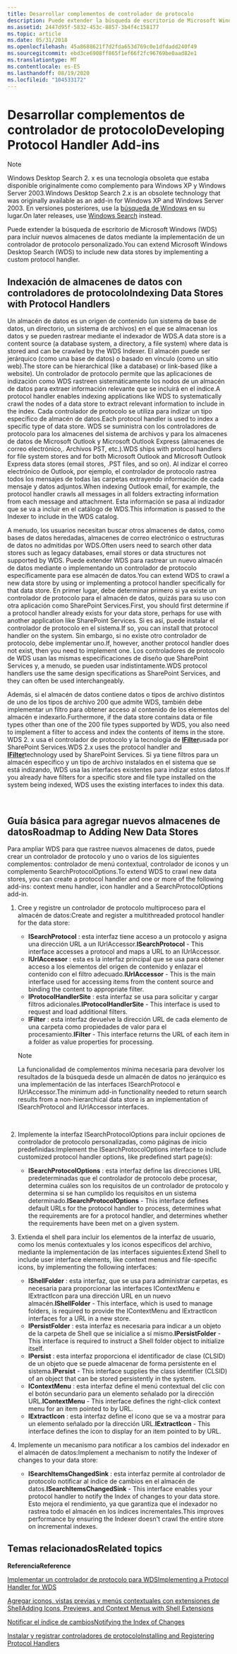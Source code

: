 ```yaml
---
title: Desarrollar complementos de controlador de protocolo
description: Puede extender la búsqueda de escritorio de Microsoft Windows (WDS) para incluir nuevos almacenes de datos mediante la implementación de un controlador de protocolo personalizado.
ms.assetid: 2447d95f-5832-453c-8857-3b4f4c158177
ms.topic: article
ms.date: 05/31/2018
ms.openlocfilehash: 45a8688621f7d2fda653d769c0e1dfdadd240f49
ms.sourcegitcommit: ebd3ce6908ff865f1ef66f2fc96769be0aad82e1
ms.translationtype: MT
ms.contentlocale: es-ES
ms.lasthandoff: 08/19/2020
ms.locfileid: "104533172"
---
```

# <a name="developing-protocol-handler-add-ins"></a><span data-ttu-id="8e43a-103">Desarrollar complementos de controlador de protocolo</span><span class="sxs-lookup"><span data-stu-id="8e43a-103">Developing Protocol Handler Add-ins</span></span>

> [!NOTE]
> <span data-ttu-id="8e43a-104">Windows Desktop Search 2. x es una tecnología obsoleta que estaba disponible originalmente como complemento para Windows XP y Windows Server 2003.</span><span class="sxs-lookup"><span data-stu-id="8e43a-104">Windows Desktop Search 2.x is an obsolete technology that was originally available as an add-in for Windows XP and Windows Server 2003.</span></span> <span data-ttu-id="8e43a-105">En versiones posteriores, use la [búsqueda de Windows](../search/-search-3x-wds-overview.md) en su lugar.</span><span class="sxs-lookup"><span data-stu-id="8e43a-105">On later releases, use [Windows Search](../search/-search-3x-wds-overview.md) instead.</span></span>

<span data-ttu-id="8e43a-106">Puede extender la búsqueda de escritorio de Microsoft Windows (WDS) para incluir nuevos almacenes de datos mediante la implementación de un controlador de protocolo personalizado.</span><span class="sxs-lookup"><span data-stu-id="8e43a-106">You can extend Microsoft Windows Desktop Search (WDS) to include new data stores by implementing a custom protocol handler.</span></span>

## <a name="indexing-data-stores-with-protocol-handlers"></a><span data-ttu-id="8e43a-107">Indexación de almacenes de datos con controladores de protocolo</span><span class="sxs-lookup"><span data-stu-id="8e43a-107">Indexing Data Stores with Protocol Handlers</span></span>

<span data-ttu-id="8e43a-108">Un almacén de datos es un origen de contenido (un sistema de base de datos, un directorio, un sistema de archivos) en el que se almacenan los datos y se pueden rastrear mediante el indexador de WDS.</span><span class="sxs-lookup"><span data-stu-id="8e43a-108">A data store is a content source (a database system, a directory, a file system) where data is stored and can be crawled by the WDS Indexer.</span></span> <span data-ttu-id="8e43a-109">El almacén puede ser jerárquico (como una base de datos) o basado en vínculo (como un sitio web).</span><span class="sxs-lookup"><span data-stu-id="8e43a-109">The store can be hierarchical (like a database) or link-based (like a website).</span></span> <span data-ttu-id="8e43a-110">Un controlador de protocolo permite que las aplicaciones de indización como WDS rastreen sistemáticamente los nodos de un almacén de datos para extraer información relevante que se incluirá en el índice.</span><span class="sxs-lookup"><span data-stu-id="8e43a-110">A protocol handler enables indexing applications like WDS to systematically crawl the nodes of a data store to extract relevant information to include in the index.</span></span> <span data-ttu-id="8e43a-111">Cada controlador de protocolo se utiliza para indizar un tipo específico de almacén de datos.</span><span class="sxs-lookup"><span data-stu-id="8e43a-111">Each protocol handler is used to index a specific type of data store.</span></span> <span data-ttu-id="8e43a-112">WDS se suministra con los controladores de protocolo para los almacenes del sistema de archivos y para los almacenes de datos de Microsoft Outlook y Microsoft Outlook Express (almacenes de correo electrónico,. Archivos PST, etc.).</span><span class="sxs-lookup"><span data-stu-id="8e43a-112">WDS ships with protocol handlers for file system stores and for both Microsoft Outlook and Microsoft Outlook Express data stores (email stores, .PST files, and so on).</span></span> <span data-ttu-id="8e43a-113">Al indizar el correo electrónico de Outlook, por ejemplo, el controlador de protocolo rastrea todos los mensajes de todas las carpetas extrayendo información de cada mensaje y datos adjuntos.</span><span class="sxs-lookup"><span data-stu-id="8e43a-113">When indexing Outlook email, for example, the protocol handler crawls all messages in all folders extracting information from each message and attachment.</span></span> <span data-ttu-id="8e43a-114">Esta información se pasa al indizador que se va a incluir en el catálogo de WDS.</span><span class="sxs-lookup"><span data-stu-id="8e43a-114">This information is passed to the Indexer to include in the WDS catalog.</span></span>

<span data-ttu-id="8e43a-115">A menudo, los usuarios necesitan buscar otros almacenes de datos, como bases de datos heredadas, almacenes de correo electrónico o estructuras de datos no admitidas por WDS.</span><span class="sxs-lookup"><span data-stu-id="8e43a-115">Often users need to search other data stores such as legacy databases, email stores or data structures not supported by WDS.</span></span> <span data-ttu-id="8e43a-116">Puede extender WDS para rastrear un nuevo almacén de datos mediante o implementando un controlador de protocolo específicamente para ese almacén de datos.</span><span class="sxs-lookup"><span data-stu-id="8e43a-116">You can extend WDS to crawl a new data store by using or implementing a protocol handler specifically for that data store.</span></span> <span data-ttu-id="8e43a-117">En primer lugar, debe determinar primero si ya existe un controlador de protocolo para el almacén de datos, quizás para su uso con otra aplicación como SharePoint Services.</span><span class="sxs-lookup"><span data-stu-id="8e43a-117">First, you should first determine if a protocol handler already exists for your data store, perhaps for use with another application like SharePoint Services.</span></span> <span data-ttu-id="8e43a-118">Si es así, puede instalar el controlador de protocolo en el sistema.</span><span class="sxs-lookup"><span data-stu-id="8e43a-118">If so, you can install that protocol handler on the system.</span></span> <span data-ttu-id="8e43a-119">Sin embargo, si no existe otro controlador de protocolo, debe implementar uno.</span><span class="sxs-lookup"><span data-stu-id="8e43a-119">If, however, another protocol handler does not exist, then you need to implement one.</span></span> <span data-ttu-id="8e43a-120">Los controladores de protocolo de WDS usan las mismas especificaciones de diseño que SharePoint Services y, a menudo, se pueden usar indistintamente.</span><span class="sxs-lookup"><span data-stu-id="8e43a-120">WDS protocol handlers use the same design specifications as SharePoint Services, and they can often be used interchangeably.</span></span>

<span data-ttu-id="8e43a-121">Además, si el almacén de datos contiene datos o tipos de archivo distintos de uno de los tipos de archivo 200 que admite WDS, también debe implementar un filtro para obtener acceso al contenido de los elementos del almacén e indexarlo.</span><span class="sxs-lookup"><span data-stu-id="8e43a-121">Furthermore, if the data store contains data or file types other than one of the 200 file types supported by WDS, you also need to implement a filter to access and index the contents of items in the store.</span></span> <span data-ttu-id="8e43a-122">WDS 2. x usa el controlador de protocolo y la tecnología de [**IFilter**](/windows/desktop/api/filter/nn-filter-ifilter)usada por SharePoint Services.</span><span class="sxs-lookup"><span data-stu-id="8e43a-122">WDS 2.x uses the protocol handler and [**IFilter**](/windows/desktop/api/filter/nn-filter-ifilter)technology used by SharePoint Services.</span></span> <span data-ttu-id="8e43a-123">Si ya tiene filtros para un almacén específico y un tipo de archivo instalados en el sistema que se está indizando, WDS usa las interfaces existentes para indizar estos datos.</span><span class="sxs-lookup"><span data-stu-id="8e43a-123">If you already have filters for a specific store and file type installed on the system being indexed, WDS uses the existing interfaces to index this data.</span></span>

 

## <a name="roadmap-to-adding-new-data-stores"></a><span data-ttu-id="8e43a-124">Guía básica para agregar nuevos almacenes de datos</span><span class="sxs-lookup"><span data-stu-id="8e43a-124">Roadmap to Adding New Data Stores</span></span>

<span data-ttu-id="8e43a-125">Para ampliar WDS para que rastree nuevos almacenes de datos, puede crear un controlador de protocolo y uno o varios de los siguientes complementos: controlador de menú contextual, controlador de iconos y un complemento SearchProtocolOptions.</span><span class="sxs-lookup"><span data-stu-id="8e43a-125">To extend WDS to crawl new data stores, you can create a protocol handler and one or more of the following add-ins: context menu handler, icon handler and a SearchProtocolOptions add-in.</span></span>

1.  <span data-ttu-id="8e43a-126">Cree y registre un controlador de protocolo multiproceso para el almacén de datos:</span><span class="sxs-lookup"><span data-stu-id="8e43a-126">Create and register a multithreaded protocol handler for the data store:</span></span>
    -   <span data-ttu-id="8e43a-127">**ISearchProtocol** : esta interfaz tiene acceso a un protocolo y asigna una dirección URL a un IUrlAccessor.</span><span class="sxs-lookup"><span data-stu-id="8e43a-127">**ISearchProtocol** - This interface accesses a protocol and maps a URL to an IUrlAccessor.</span></span>
    -   <span data-ttu-id="8e43a-128">**IUrlAccessor** : esta es la interfaz principal que se usa para obtener acceso a los elementos del origen de contenido y enlazar el contenido con el filtro adecuado.</span><span class="sxs-lookup"><span data-stu-id="8e43a-128">**IUrlAccessor** - This is the main interface used for accessing items from the content source and binding the content to appropriate filter.</span></span>
    -   <span data-ttu-id="8e43a-129">**IProtocolHandlerSite** : esta interfaz se usa para solicitar y cargar filtros adicionales.</span><span class="sxs-lookup"><span data-stu-id="8e43a-129">**IProtocolHandlerSite** - This interface is used to request and load additional filters.</span></span>
    -   <span data-ttu-id="8e43a-130">**IFilter** : esta interfaz devuelve la dirección URL de cada elemento de una carpeta como propiedades de valor para el procesamiento.</span><span class="sxs-lookup"><span data-stu-id="8e43a-130">**IFilter** - This interface returns the URL of each item in a folder as value properties for processing.</span></span>

    > [!Note]
    >
    > <span data-ttu-id="8e43a-131">La funcionalidad de complementos mínima necesaria para devolver los resultados de la búsqueda desde un almacén de datos no jerárquico es una implementación de las interfaces ISearchProtocol e IUrlAccessor.</span><span class="sxs-lookup"><span data-stu-id="8e43a-131">The minimum add-in functionality needed to return search results from a non-hierarchical data store is an implementation of ISearchProtocol and IUrlAccessor interfaces.</span></span>

     

2.  <span data-ttu-id="8e43a-132">Implemente la interfaz ISearchProtocolOptions para incluir opciones de controlador de protocolo personalizadas, como páginas de inicio predefinidas:</span><span class="sxs-lookup"><span data-stu-id="8e43a-132">Implement the ISearchProtocolOptions interface to include customized protocol handler options, like predefined start page(s):</span></span>
    -   <span data-ttu-id="8e43a-133">**ISearchProtocolOptions** : esta interfaz define las direcciones URL predeterminadas que el controlador de protocolo debe procesar, determina cuáles son los requisitos de un controlador de protocolo y determina si se han cumplido los requisitos en un sistema determinado.</span><span class="sxs-lookup"><span data-stu-id="8e43a-133">**ISearchProtocolOptions** - This interface defines default URLs for the protocol handler to process, determines what the requirements are for a protocol handler, and determines whether the requirements have been met on a given system.</span></span>
3.  <span data-ttu-id="8e43a-134">Extienda el shell para incluir los elementos de la interfaz de usuario, como los menús contextuales y los iconos específicos del archivo, mediante la implementación de las interfaces siguientes:</span><span class="sxs-lookup"><span data-stu-id="8e43a-134">Extend Shell to include user interface elements, like context menus and file-specific icons, by implementing the following interfaces:</span></span>
    -   <span data-ttu-id="8e43a-135">**IShellFolder** : esta interfaz, que se usa para administrar carpetas, es necesaria para proporcionar las interfaces IContextMenu e IExtractIcon para una dirección URL en un nuevo almacén.</span><span class="sxs-lookup"><span data-stu-id="8e43a-135">**IShellFolder** - This interface, which is used to manage folders, is required to provide the IContextMenu and IExtractIcon interfaces for a URL in a new store.</span></span>
    -   <span data-ttu-id="8e43a-136">**IPersistFolder** : esta interfaz es necesaria para indicar a un objeto de la carpeta de Shell que se inicialice a sí mismo.</span><span class="sxs-lookup"><span data-stu-id="8e43a-136">**IPersistFolder** - This interface is required to instruct a Shell folder object to initialize itself.</span></span>
    -   <span data-ttu-id="8e43a-137">**IPersist** : esta interfaz proporciona el identificador de clase (CLSID) de un objeto que se puede almacenar de forma persistente en el sistema.</span><span class="sxs-lookup"><span data-stu-id="8e43a-137">**IPersist** - This interface supplies the class identifier (CLSID) of an object that can be stored persistently in the system.</span></span>
    -   <span data-ttu-id="8e43a-138">**IContextMenu** : esta interfaz define el menú contextual del clic con el botón secundario para un elemento señalado por la dirección URL.</span><span class="sxs-lookup"><span data-stu-id="8e43a-138">**IContextMenu** - This interface defines the right-click context menu for an item pointed to by URL.</span></span>
    -   <span data-ttu-id="8e43a-139">**IExtractIcon** : esta interfaz define el icono que se va a mostrar para un elemento señalado por la dirección URL.</span><span class="sxs-lookup"><span data-stu-id="8e43a-139">**IExtractIcon** - This interface defines the icon to display for an item pointed to by URL.</span></span>
4.  <span data-ttu-id="8e43a-140">Implemente un mecanismo para notificar a los cambios del indexador en el almacén de datos:</span><span class="sxs-lookup"><span data-stu-id="8e43a-140">Implement a mechanism to notify the Indexer of changes to your data store:</span></span>
    -   <span data-ttu-id="8e43a-141">**ISearchItemsChangedSink** : esta interfaz permite al controlador de protocolo notificar al índice de cambios en el almacén de datos.</span><span class="sxs-lookup"><span data-stu-id="8e43a-141">**ISearchItemsChangedSink** - This interface enables your protocol handler to notify the Index of changes to your data store.</span></span> <span data-ttu-id="8e43a-142">Esto mejora el rendimiento, ya que garantiza que el indexador no rastrea todo el almacén en los índices incrementales.</span><span class="sxs-lookup"><span data-stu-id="8e43a-142">This improves performance by ensuring the Indexer doesn't crawl the entire store on incremental indexes.</span></span>

## <a name="related-topics"></a><span data-ttu-id="8e43a-143">Temas relacionados</span><span class="sxs-lookup"><span data-stu-id="8e43a-143">Related topics</span></span>

<dl> <dt>

<span data-ttu-id="8e43a-144">**Referencia**</span><span class="sxs-lookup"><span data-stu-id="8e43a-144">**Reference**</span></span>
</dt> <dt>

[<span data-ttu-id="8e43a-145">Implementar un controlador de protocolo para WDS</span><span class="sxs-lookup"><span data-stu-id="8e43a-145">Implementing a Protocol Handler for WDS</span></span>](-search-2x-wds-phimplementing.md)
</dt> <dt>

[<span data-ttu-id="8e43a-146">Agregar iconos, vistas previas y menús contextuales con extensiones de Shell</span><span class="sxs-lookup"><span data-stu-id="8e43a-146">Adding Icons, Previews, and Context Menus with Shell Extensions</span></span>](-search-2x-wds-ph-ui-extensions.md)
</dt> <dt>

[<span data-ttu-id="8e43a-147">Notificar el índice de cambios</span><span class="sxs-lookup"><span data-stu-id="8e43a-147">Notifying the Index of Changes</span></span>](-search-2x-wds-notifyingofchanges.md)
</dt> <dt>

[<span data-ttu-id="8e43a-148">Instalar y registrar controladores de protocolo</span><span class="sxs-lookup"><span data-stu-id="8e43a-148">Installing and Registering Protocol Handlers</span></span>](-search-2x-wds-ph-install-registration.md)
</dt> </dl>

 

 